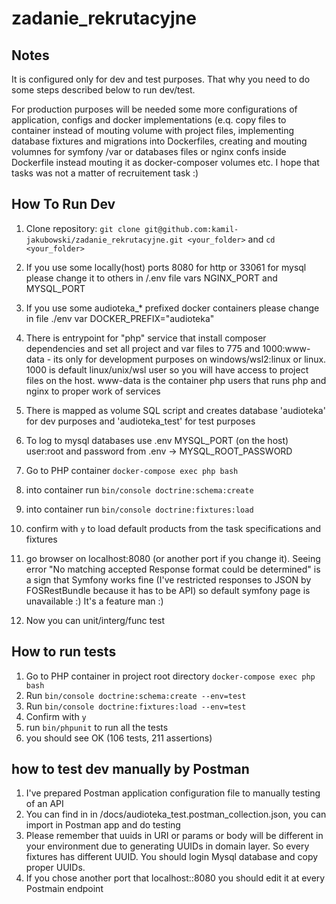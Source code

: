 # zadanie_rekrutacyjne

## Notes
It is configured only for dev and test purposes. That why you need to do some steps described below to run dev/test.

For production purposes will be needed some more configurations of application, configs and docker implementations (e.q. copy files to container instead of mouting volume with project files, implementing database fixtures and migrations into Dockerfiles, creating and mouting volumnes for symfony /var or databases files or nginx confs inside Dockerfile instead mouting it as docker-composer volumes etc. I hope that tasks was not a matter of recruitement task :) 

## How To Run Dev

1. Clone repository:
```git clone git@github.com:kamil-jakubowski/zadanie_rekrutacyjne.git <your_folder>``` and `cd  <your_folder>`

2. If you use some locally(host) ports 8080 for http or 33061 for mysql please change it to others in /.env file vars NGINX_PORT and MYSQL_PORT
3. If you use some audioteka_* prefixed docker containers please change in file ./env var  DOCKER_PREFIX="audioteka" 
4. There is entrypoint for "php" service that install composer dependencies and set all project and var files to 775 and 1000:www-data - its only for development purposes on windows/wsl2:linux  or linux. 1000 is default linux/unix/wsl user so you will have access to project files on the host. www-data is the container php users that runs php and nginx to proper work of services
5. There is mapped as volume SQL script and creates database 'audioteka' for dev purposes and 'audioteka_test' for test purposes
6. To log to mysql databases use .env MYSQL_PORT (on the host) user:root and password from .env -> MYSQL_ROOT_PASSWORD
7. Go to PHP container `docker-compose exec php bash`
8. into container run `bin/console doctrine:schema:create`
9. into container run `bin/console doctrine:fixtures:load`
10. confirm with `y` to load default products from the task specifications and fixtures
11. go browser on localhost:8080 (or another port if you change it). Seeing error "No matching accepted Response format could be determined" is a sign that Symfony works fine (I've restricted responses to JSON  by FOSRestBundle because it has to be API) so default symfony page is unavailable :) It's a feature man :)
12. Now you can unit/interg/func test

## How to run tests
1. Go to PHP container in project root directory `docker-compose exec php bash`
2. Run `bin/console doctrine:schema:create --env=test`
3. Run `bin/console doctrine:fixtures:load --env=test`
4. Confirm with `y`
5. run `bin/phpunit` to run all the tests
6. you should see OK (106 tests, 211 assertions)

## how to test dev manually by Postman
1. I've prepared Postman application configuration file to manually testing of an API
2. You can find in in <project root>/docs/audioteka_test.postman_collection.json, you can import in Postman app and do testing
3. Please remember that uuids in URI or params or body will be different in your environment due to generating UUIDs in domain layer. So every fixtures has different UUID. You should login Mysql database and copy proper UUIDs.
4. If you chose another port that localhost::8080 you should edit it at every Postmain endpoint